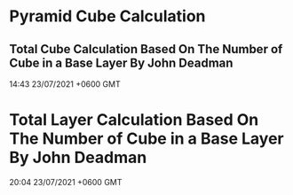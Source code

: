 # Pyramid Cube Calculation
## Total Cube Calculation Based On The Number of Cube in a Base Layer By John Deadman
14:43 23/07/2021 +0600 GMT
# Total Layer Calculation Based On The Number of Cube in a Base Layer By John Deadman
20:04 23/07/2021 +0600 GMT